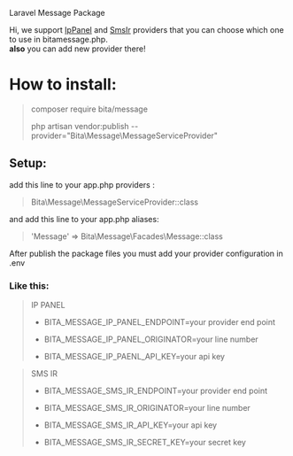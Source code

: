 Laravel Message Package

Hi, we support [IpPanel](https://ippanel.com/) and [SmsIr](https://sms.ir/) providers that you can choose which one to use in bitamessage.php. <br>
**also** you can add new provider there!
 
How to install:
========
> composer require bita/message
>
> php artisan vendor:publish --provider="Bita\Message\MessageServiceProvider"

Setup:
------
add this line to your app.php providers :
> Bita\Message\MessageServiceProvider::class

and add this line to your app.php aliases:
> 'Message' =&gt; Bita\Message\Facades\Message::class

After publish the package files you must add your provider configuration in .env

### Like this:
> IP PANEL
>
>- BITA_MESSAGE_IP_PANEL_ENDPOINT=your provider end point
>
>- BITA_MESSAGE_IP_PANEL_ORIGINATOR=your line number
>
>- BITA_MESSAGE_IP_PAENL_API_KEY=your api key

> SMS IR
>
>- BITA_MESSAGE_SMS_IR_ENDPOINT=your provider end point
>
>- BITA_MESSAGE_SMS_IR_ORIGINATOR=your line number
>
>- BITA_MESSAGE_SMS_IR_API_KEY=your api key
>
>- BITA_MESSAGE_SMS_IR_SECRET_KEY=your secret key


